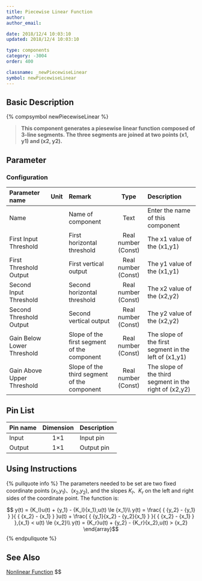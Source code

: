 ```yaml
---
title: Piecewise Linear Function
author:
author_email:

date: 2018/12/4 10:03:10
updated: 2018/12/4 10:03:10

type: components
category: -3004
order: 400

classname: _newPiecewiseLinear
symbol: newPiecewiseLinear
---
```


## Basic Description

{% compsymbol newPiecewiseLinear %}

> **This component generates a piesewise linear function composed of 3-line segments. The three segments are joined at two points (x1, y1) and (x2, y2).**

## Parameter

### Configuration

| Parameter name             | Unit | Remark                                      |        Type         | Description                                            |
| :------------------------- | :--- | :------------------------------------------ | :-----------------: | :----------------------------------------------------- |
| Name                       |      | Name of component                           |        Text         | Enter the name of this component                       |
| First Input Threshold      |      | First horizontal threshold                  | Real number (Const) | The x1 value of the (x1,y1)                            |
| First Threshold Output     |      | First vertical output                       | Real number (Const) | The y1 value of the (x1,y1)                            |
| Second Input Threshold     |      | Second horizontal threshold                 | Real number (Const) | The x2 value of the (x2,y2)                            |
| Second Threshold Output    |      | Second vertical output                      | Real number (Const) | The y2 value of the (x2,y2)                            |
| Gain Below Lower Threshold |      | Slope of the first segment of the component | Real number (Const) | The slope of the first segment in the left of (x1,y1)  |
| Gain Above Upper Threshold |      | Slope of the third segment of the component | Real number (Const) | The slope of the third segment in the right of (x2,y2) |

## Pin List

| Pin name | Dimension | Description |
| :------- | :-------: | :---------- |
| Input    |    1×1    | Input pin   |
| Output   |    1×1    | Output pin  |

## Using Instructions

{% pullquote info %}
The parameters needed to be set are two fixed coordinate points ($x_1$,$y_1$)、($x_2$,$y_2$), and the slopes $K_l$、$K_r$ on the left and right sides of the coordinate point. The function is:

$$
y(t) = {K_l}u(t) + {y_1} - {K_l}{x_1},u(t) \le {x_1}\\
y(t) = \frac{ { {y_2} - {y_1} } }{ { {x_2} - {x_1} } }u(t) + \frac{ { {y_1}{x_2} - {y_2}{x_1} } }{ { {x_2} - {x_1} } },{x_1} < u(t) \le {x_2}\\
y(t) = {K_r}u(t) + {y_2} - {K_r}{x_2},u(t) > {x_2}
\end{array}$$
{% endpullquote %}



## See Also

[Nonlinear Function](comp_newNonlinear.md)
$$
